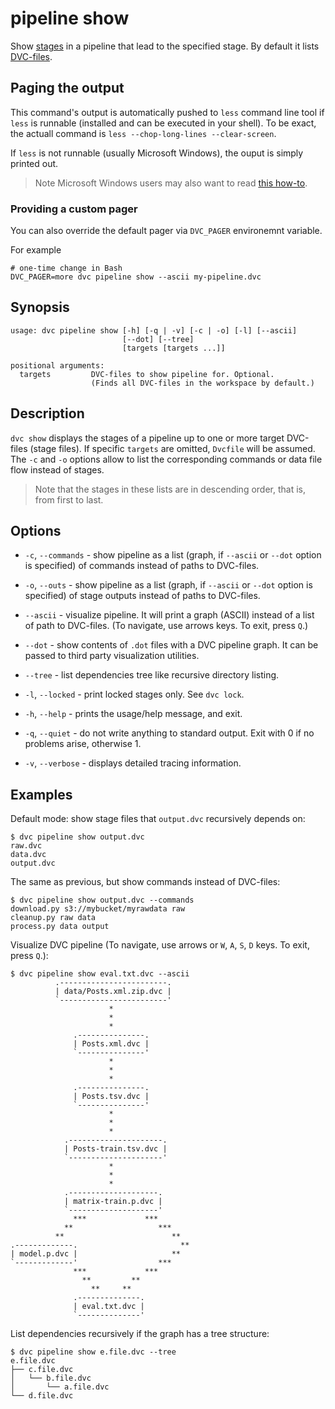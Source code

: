 # pipeline show

Show [stages](/doc/command-reference/run) in a pipeline that lead to the
specified stage. By default it lists
[DVC-files](/doc/user-guide/dvc-file-format).

## Paging the output

This command's output is automatically pushed to `less` command line tool if
`less` is runnable (installed and can be executed in your shell).
To be exact, the actuall command is `less --chop-long-lines --clear-screen`.

If `less` is not runnable (usually Microsoft Windows), the ouput is simply printed out.

> Note Microsoft Windows users may also want to read
> [this how-to](/doc/user-guide/running-dvc-on-windows.md#enabling-paging-with-less).

### Providing a custom pager

You can also override the default pager via `DVC_PAGER` environemnt variable.

For example

```
# one-time change in Bash
DVC_PAGER=more dvc pipeline show --ascii my-pipeline.dvc
```


## Synopsis

```usage
usage: dvc pipeline show [-h] [-q | -v] [-c | -o] [-l] [--ascii]
                         [--dot] [--tree]
                         [targets [targets ...]]

positional arguments:
  targets         DVC-files to show pipeline for. Optional.
                  (Finds all DVC-files in the workspace by default.)
```

## Description

`dvc show` displays the stages of a pipeline up to one or more target DVC-files
(stage files). If specific `targets` are omitted, `Dvcfile` will be assumed. The
`-c` and `-o` options allow to list the corresponding commands or data file flow
instead of stages.

> Note that the stages in these lists are in descending order, that is, from
> first to last.

## Options

- `-c`, `--commands` - show pipeline as a list (graph, if `--ascii` or `--dot`
  option is specified) of commands instead of paths to DVC-files.

- `-o`, `--outs` - show pipeline as a list (graph, if `--ascii` or `--dot`
  option is specified) of stage outputs instead of paths to DVC-files.

- `--ascii` - visualize pipeline. It will print a graph (ASCII) instead of a
  list of path to DVC-files. (To navigate, use arrows keys. To exit, press `Q`.)

- `--dot` - show contents of `.dot` files with a DVC pipeline graph. It can be
  passed to third party visualization utilities.

- `--tree` - list dependencies tree like recursive directory listing.

- `-l`, `--locked` - print locked stages only. See `dvc lock`.

- `-h`, `--help` - prints the usage/help message, and exit.

- `-q`, `--quiet` - do not write anything to standard output. Exit with 0 if no
  problems arise, otherwise 1.

- `-v`, `--verbose` - displays detailed tracing information.

## Examples

Default mode: show stage files that `output.dvc` recursively depends on:

```dvc
$ dvc pipeline show output.dvc
raw.dvc
data.dvc
output.dvc
```

The same as previous, but show commands instead of DVC-files:

```dvc
$ dvc pipeline show output.dvc --commands
download.py s3://mybucket/myrawdata raw
cleanup.py raw data
process.py data output
```

Visualize DVC pipeline (To navigate, use arrows or `W`, `A`, `S`, `D` keys. To
exit, press `Q`.):

```dvc
$ dvc pipeline show eval.txt.dvc --ascii
          .------------------------.
          | data/Posts.xml.zip.dvc |
          `------------------------'
                      *
                      *
                      *
              .---------------.
              | Posts.xml.dvc |
              `---------------'
                      *
                      *
                      *
              .---------------.
              | Posts.tsv.dvc |
              `---------------'
                      *
                      *
                      *
            .---------------------.
            | Posts-train.tsv.dvc |
            `---------------------'
                      *
                      *
                      *
            .--------------------.
            | matrix-train.p.dvc |
            `--------------------'
              ***             ***
            **                   ***
          **                        **
.-------------.                       **
| model.p.dvc |                     **
`-------------'                  ***
              ***             ***
                **         **
                  **     **
              .--------------.
              | eval.txt.dvc |
              `--------------'
```

List dependencies recursively if the graph has a tree structure:

```dvc
$ dvc pipeline show e.file.dvc --tree
e.file.dvc
├── c.file.dvc
│   └── b.file.dvc
│       └── a.file.dvc
└── d.file.dvc
```
